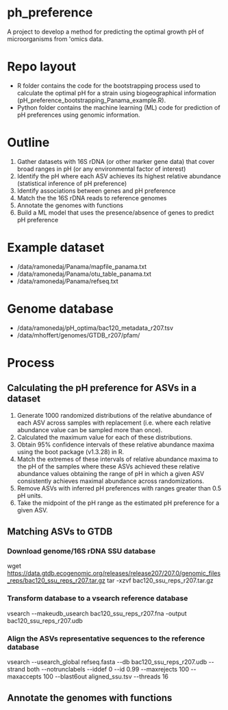 # ph_preference
A project to develop a method for predicting the optimal growth pH of microorganisms from 'omics data.

# Repo layout
- R folder contains the code for the bootstrapping process used to calculate the optimal pH for a strain using biogeographical information (pH_preference_bootstrapping_Panama_example.R).
- Python folder contains the machine learning (ML) code for prediction of pH preferences using genomic information.

# Outline
1. Gather datasets with 16S rDNA (or other marker gene data) that cover broad ranges in pH (or any environmental factor of interest)
2. Identify the pH where each ASV achieves its highest relative abundance (statistical inference of pH preference)
3. Identify associations between genes and pH preference
4. Match the the 16S rDNA reads to reference genomes
5. Annotate the genomes with functions
6. Build a ML model that uses the presence/absence of genes to predict pH preference 

# Example dataset
-  /data/ramonedaj/Panama/mapfile_panama.txt
-  /data/ramonedaj/Panama/otu_table_panama.txt
-  /data/ramonedaj/Panama/refseq.txt

# Genome database
-  /data/ramonedaj/pH_optima/bac120_metadata_r207.tsv
-  /data/mhoffert/genomes/GTDB_r207/pfam/

# Process
## Calculating the pH preference for ASVs in a dataset
1. Generate 1000 randomized distributions of the relative abundance of each ASV across samples with replacement (i.e. where each relative abundance value can be sampled more than once).
2. Calculated the maximum value for each of these distributions. 
3. Obtain 95% confidence intervals of these relative abundance maxima using the boot package (v1.3.28) in R. 
4. Match the extremes of these intervals of relative abundance maxima to the pH of the samples where these ASVs achieved these relative abundance values obtaining the range of pH in which a given ASV consistently achieves maximal abundance across randomizations. 
5. Remove ASVs with inferred pH preferences with ranges greater than 0.5 pH units.
6. Take the midpoint of the pH range as the estimated pH preference for a given ASV. 

## Matching ASVs to GTDB
### Download genome/16S rDNA SSU database
wget https://data.gtdb.ecogenomic.org/releases/release207/207.0/genomic_files_reps/bac120_ssu_reps_r207.tar.gz
tar -xzvf bac120_ssu_reps_r207.tar.gz
### Transform database to a vsearch reference database
vsearch --makeudb_usearch bac120_ssu_reps_r207.fna -output bac120_ssu_reps_r207.udb
### Align the ASVs representative sequences to the reference database
vsearch --usearch_global refseq.fasta --db bac120_ssu_reps_r207.udb --strand both --notrunclabels --iddef 0 --id 0.99 --maxrejects 100 --maxaccepts 100 --blast6out aligned_ssu.tsv --threads 16

## Annotate the genomes with functions

